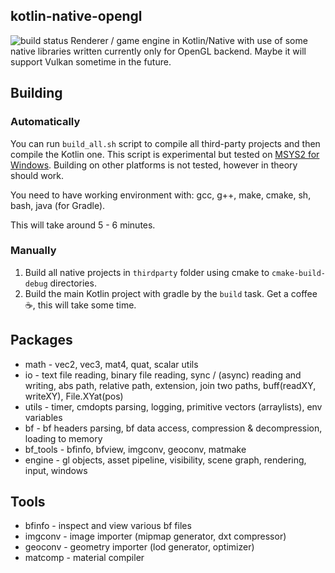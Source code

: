 
kotlin-native-opengl
--------------
![build status](https://ci.appveyor.com/api/projects/status/go9a25d0kyq6ir7i/branch/master?svg=true)
Renderer / game engine in Kotlin/Native with use of some native libraries
written currently only for OpenGL backend. Maybe it will support Vulkan
sometime in the future. 


## Building

### Automatically

You can run `build_all.sh` script to compile all third-party projects and then compile the
Kotlin one. This script is experimental but tested on [MSYS2 for Windows](https://github.com/orlp/dev-on-windows/wiki/Installing-GCC--&-MSYS2-). Building on other
platforms is not tested, however in theory should work.

You need to have working environment with: gcc, g++, make, cmake, sh, bash, java (for Gradle).

This will take around 5 - 6 minutes.

### Manually

1. Build all native projects in `thirdparty` folder using cmake to `cmake-build-debug` directories.
2. Build the main Kotlin project with gradle by the `build` task. Get a coffee ☕, this will take some time.

## Packages

- math - vec2, vec3, mat4, quat, scalar utils
- io - text file reading, binary file reading, sync / (async) reading and writing, abs path, relative path, extension, join two paths, buff(readXY, writeXY), File.XYat(pos)
- utils - timer, cmdopts parsing, logging, primitive vectors (arraylists), env variables
- bf - bf headers parsing, bf data access, compression & decompression, loading to memory
- bf_tools - bfinfo, bfview, imgconv, geoconv, matmake
- engine - gl objects, asset pipeline, visibility, scene graph, rendering, input, windows

## Tools

- bfinfo - inspect and view various bf files
- imgconv - image importer (mipmap generator, dxt compressor)
- geoconv - geometry importer (lod generator, optimizer)
- matcomp - material compiler
